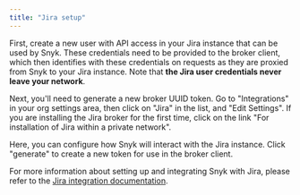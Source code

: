 ```yaml
---
title: "Jira setup"
---
```


First, create a new user with API access in your Jira instance that can be used by Snyk. These credentials need to be provided to the broker client, which then identifies with these credentials on requests as they are proxied from Snyk to your Jira instance. Note that **the Jira user credentials never leave your network**.

Next, you'll need to generate a new broker UUID token. Go to "Integrations" in your org settings area, then click on "Jira" in the list, and "Edit Settings".
If you are installing the Jira broker for the first time, click on the link "For installation of Jira within a private network".

Here, you can configure how Snyk will interact with the Jira instance. Click "generate" to create a new token for use in the broker client.

For more information about setting up and integrating Snyk with Jira, please refer to the [Jira integration documentation](https://snyk.io/docs/jira-integration).
